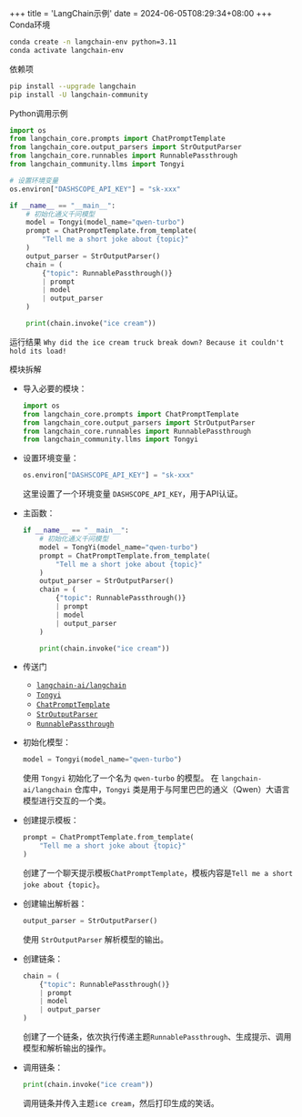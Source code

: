 +++
title = 'LangChain示例'
date = 2024-06-05T08:29:34+08:00
+++
Conda环境
``` bash
conda create -n langchain-env python=3.11
conda activate langchain-env
```

依赖项
``` bash
pip install --upgrade langchain
pip install -U langchain-community
```

Python调用示例
``` python
import os
from langchain_core.prompts import ChatPromptTemplate
from langchain_core.output_parsers import StrOutputParser
from langchain_core.runnables import RunnablePassthrough
from langchain_community.llms import Tongyi

# 设置环境变量
os.environ["DASHSCOPE_API_KEY"] = "sk-xxx"

if __name__ == "__main__":
    # 初始化通义千问模型
    model = Tongyi(model_name="qwen-turbo")
    prompt = ChatPromptTemplate.from_template(
        "Tell me a short joke about {topic}"
    )
    output_parser = StrOutputParser()
    chain = (
        {"topic": RunnablePassthrough()}
        | prompt
        | model
        | output_parser
    )

    print(chain.invoke("ice cream")) 
```

运行结果
`Why did the ice cream truck break down? Because it couldn't hold its load!`

模块拆解
- 导入必要的模块：
    ```python
    import os
    from langchain_core.prompts import ChatPromptTemplate
    from langchain_core.output_parsers import StrOutputParser
    from langchain_core.runnables import RunnablePassthrough
    from langchain_community.llms import Tongyi
    ```
- 设置环境变量：
    ``` python
    os.environ["DASHSCOPE_API_KEY"] = "sk-xxx"
    ```
    这里设置了一个环境变量 `DASHSCOPE_API_KEY`，用于API认证。


- 主函数：
    ``` python
    if __name__ == "__main__":
        # 初始化通义千问模型
        model = TongYi(model_name="qwen-turbo")
        prompt = ChatPromptTemplate.from_template(
            "Tell me a short joke about {topic}"
        )
        output_parser = StrOutputParser()
        chain = (
            {"topic": RunnablePassthrough()}
            | prompt
            | model
            | output_parser
        )

        print(chain.invoke("ice cream"))
    ```
- 传送门
    - [`langchain-ai/langchain`](https://github.com/langchain-ai/langchain/tree/master/libs/community/langchain_community/llms)
    - [`Tongyi`](https://github.com/langchain-ai/langchain/blob/234394f6316d854972e65009c7a94921dd780f51/libs/community/langchain_community/llms/tongyi.py#L160) 
    - [`ChatPromptTemplate`](https://github.com/langchain-ai/langchain/blob/234394f6316d854972e65009c7a94921dd780f51/libs/core/langchain_core/prompts/chat.py#L709)
    - [`StrOutputParser`](https://github.com/langchain-ai/langchain/blob/234394f6316d854972e65009c7a94921dd780f51/libs/core/langchain_core/output_parsers/string.py#L6)
    - [`RunnablePassthrough`](https://github.com/langchain-ai/langchain/blob/234394f6316d854972e65009c7a94921dd780f51/libs/core/langchain_core/runnables/passthrough.py#L65)

- 初始化模型：
    ``` python
    model = Tongyi(model_name="qwen-turbo")
    ```
    使用 `Tongyi` 初始化了一个名为 `qwen-turbo` 的模型。
    在 `langchain-ai/langchain` 仓库中，`Tongyi` 类是用于与阿里巴巴的通义（Qwen）大语言模型进行交互的一个类。

- 创建提示模板：
    ``` python
    prompt = ChatPromptTemplate.from_template(
        "Tell me a short joke about {topic}"
    )
    ```
    创建了一个聊天提示模板`ChatPromptTemplate`，模板内容是`Tell me a short joke about {topic}`。

- 创建输出解析器：
    ``` python
    output_parser = StrOutputParser()
    ```
    使用 `StrOutputParser` 解析模型的输出。

- 创建链条：
    ``` python
    chain = (
        {"topic": RunnablePassthrough()}
        | prompt
        | model
        | output_parser
    )
    ```
    创建了一个链条，依次执行传递主题`RunnablePassthrough`、生成提示、调用模型和解析输出的操作。

- 调用链条：
    ``` python
    print(chain.invoke("ice cream"))
    ```
    调用链条并传入主题`ice cream`，然后打印生成的笑话。